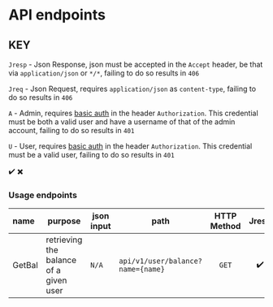 # API endpoints

## KEY
`Jresp` - Json Response, json must be accepted in the `Accept` header, be that via `application/json` or `*/*`, failing to do so results in `406`

`Jreq` - Json Request, requires `application/json` as `content-type`, failing to do so results in `406`

`A` - Admin, requires [basic auth](https://en.wikipedia.org/wiki/Basic_access_authentication) in the header `Authorization`. This credential must be both a valid user and have a username of that of the admin account, failing to do so results in `401`

`U` - User, requires [basic auth](https://en.wikipedia.org/wiki/Basic_access_authentication) in the header `Authorization`. This credential must be a valid user, failing to do so results in `401`


:heavy_check_mark:
:heavy_multiplication_x:

### Usage endpoints
| name   | purpose                                | json input | path                              | HTTP Method |       Jresp        |           Jreq           |            A             |            U             | return type | return value       |         v1         |
| :----- | -------------------------------------- | ---------- | --------------------------------- | :---------: | :----------------: | :----------------------: | :----------------------: | :----------------------: | :---------: | ------------------ | :----------------: |
| GetBal | retrieving the balance of a given user | `N/A`      | `api/v1/user/balance?name={name}` |    `GET`    | :heavy_check_mark: | :heavy_multiplication_x: | :heavy_multiplication_x: | :heavy_multiplication_x: | JSON uint32 | the user's balance | :heavy_check_mark: |